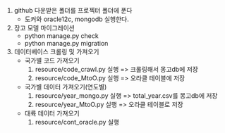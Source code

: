 1. github 다운받은 폴더를 프로젝터 폴더에 푼다
    - 도커와 oracle12c, mongodb 실행한다.
2. 장고 모델 마이그레이션
    - python manage.py check
    - python manage.py migration
3. 데이터베이스 크롤링 및 가져오기
    - 국가별 코드 가져오기
        1. resource/code_crawl.py 실행 => 크롤링해서 몽고db에 저장
        2. resource/code_MtoO.py 실행     => 오라클 테이블에 저장
    - 국가별 데이터 가져오기(연도별)
        1. resource/year_mongo.py 실행 => total_year.csv를 몽고db에 저장
        2. resource/year_MtoO.py 실행 => 오라클 테이블로 저장
    - 대륙 데이터 가져오기
        1. resource/cont_oracle.py 실행
    